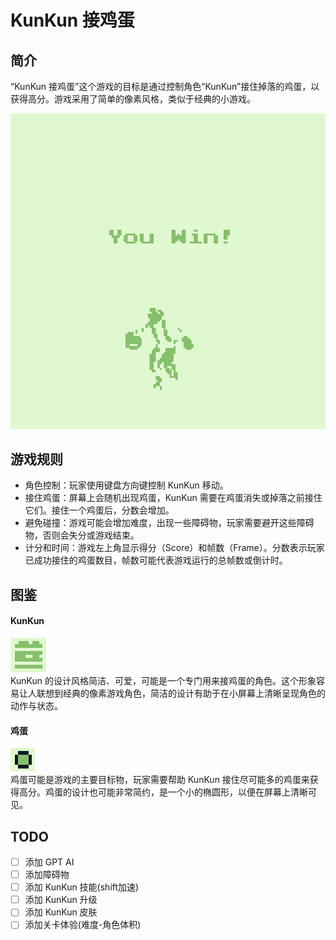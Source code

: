 # KunKun 接鸡蛋

## 简介

“KunKun 接鸡蛋”这个游戏的目标是通过控制角色“KunKun”接住掉落的鸡蛋，以获得高分。游戏采用了简单的像素风格，类似于经典的小游戏。 
<center><img src="./cover.png" alt="cover" style="zoom:66.6%;" /></center>

## 游戏规则

- 角色控制：玩家使用键盘方向键控制 KunKun 移动。
- 接住鸡蛋：屏幕上会随机出现鸡蛋，KunKun 需要在鸡蛋消失或掉落之前接住它们。接住一个鸡蛋后，分数会增加。
- 避免碰撞：游戏可能会增加难度，出现一些障碍物，玩家需要避开这些障碍物，否则会失分或游戏结束。
- 计分和时间：游戏左上角显示得分（Score）和帧数（Frame）。分数表示玩家已成功接住的鸡蛋数目，帧数可能代表游戏运行的总帧数或倒计时。

  
## 图鉴

#### KunKun

![mie](./resource/kunkun.png)  
KunKun 的设计风格简洁、可爱，可能是一个专门用来接鸡蛋的角色。这个形象容易让人联想到经典的像素游戏角色，简洁的设计有助于在小屏幕上清晰呈现角色的动作与状态。

#### 鸡蛋
![mie](./resource/egg.png)  
鸡蛋可能是游戏的主要目标物，玩家需要帮助 KunKun 接住尽可能多的鸡蛋来获得高分。鸡蛋的设计也可能非常简约，是一个小的椭圆形，以便在屏幕上清晰可见。

## TODO

- [ ] 添加 GPT AI
- [ ] 添加障碍物
- [ ] 添加 KunKun 技能(shift加速)
- [ ] 添加 KunKun 升级
- [ ] 添加 KunKun 皮肤
- [ ] 添加关卡体验(难度-角色体积)